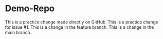 # Demo-Repo
This is a practice change made directly on GitHub.
This is a practice change for issue #1.
This is a change in the feature branch.
This is a change in the main branch.
